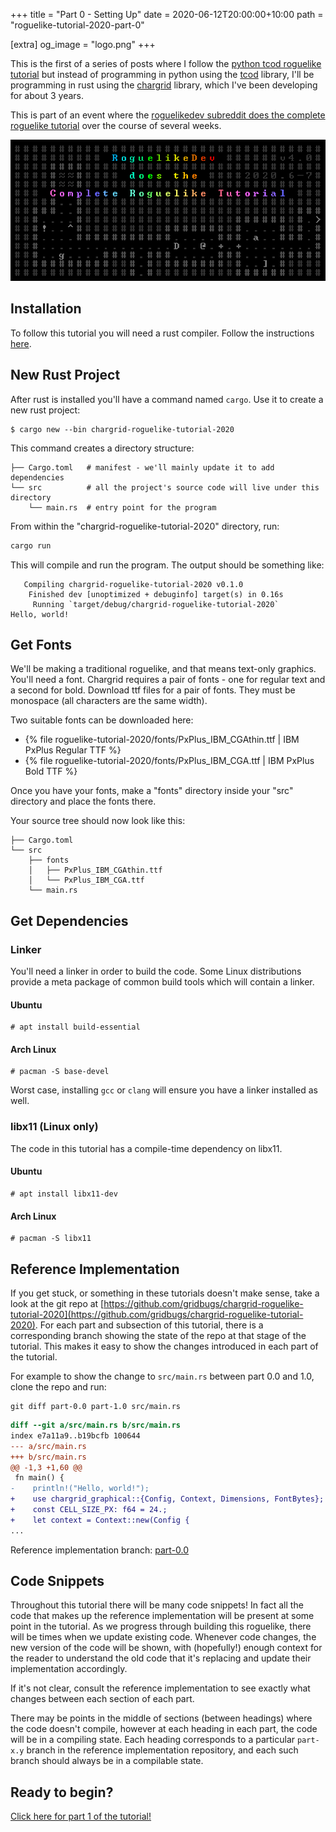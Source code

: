 +++
title = "Part 0 - Setting Up"
date = 2020-06-12T20:00:00+10:00
path = "roguelike-tutorial-2020-part-0"

[extra]
og_image = "logo.png"
+++

This is the first of a series of posts where I follow the
[python tcod roguelike tutorial](http://rogueliketutorials.com/)
but instead of programming in python using the
[tcod](https://github.com/libtcod/libtcod) library, I'll be programming
in rust using the [chargrid](https://github.com/gridbugs/chargrid)
library, which I've been developing for about 3 years.

This is part of an event where the [roguelikedev subreddit does the complete
roguelike tutorial](https://old.reddit.com/r/roguelikedev/wiki/python_tutorial_series)
over the course of several weeks.

![logo.png](logo.png)

## Installation

To follow this tutorial you will need a rust compiler. Follow the instructions [here](https://www.rust-lang.org/tools/install).

## New Rust Project

After rust is installed you'll have a command named `cargo`. Use it to create a new rust project:

```
$ cargo new --bin chargrid-roguelike-tutorial-2020
```

This command creates a directory structure:

```
├── Cargo.toml   # manifest - we'll mainly update it to add dependencies
└── src          # all the project's source code will live under this directory
    └── main.rs  # entry point for the program
```

From within the "chargrid-roguelike-tutorial-2020" directory, run:

```bash
cargo run
```

This will compile and run the program. The output should be something like:

```
   Compiling chargrid-roguelike-tutorial-2020 v0.1.0
    Finished dev [unoptimized + debuginfo] target(s) in 0.16s
     Running `target/debug/chargrid-roguelike-tutorial-2020`
Hello, world!

```

## Get Fonts

We'll be making a traditional roguelike, and that means text-only graphics.
You'll need a font. Chargrid requires a pair of fonts - one for regular text and a second for bold.
Download ttf files for a pair of fonts. They must be monospace (all characters are the same width).

Two suitable fonts can be downloaded here:

- {% file roguelike-tutorial-2020/fonts/PxPlus_IBM_CGAthin.ttf | IBM PxPlus Regular TTF %}
- {% file roguelike-tutorial-2020/fonts/PxPlus_IBM_CGA.ttf | IBM PxPlus Bold TTF %}

Once you have your fonts, make a "fonts" directory inside your "src" directory and place the
fonts there.

Your source tree should now look like this:
```
├── Cargo.toml
└── src
    ├── fonts
    │   ├── PxPlus_IBM_CGAthin.ttf
    │   └── PxPlus_IBM_CGA.ttf
    └── main.rs
```

## Get Dependencies

### Linker

You'll need a linker in order to build the code. Some Linux distributions provide a meta package of
common build tools which will contain a linker.

#### Ubuntu
```
# apt install build-essential
```

#### Arch Linux
```
# pacman -S base-devel
```

Worst case, installing `gcc` or `clang` will ensure you have a linker installed as well.

### libx11 (Linux only)

The code in this tutorial has a compile-time dependency on libx11.

#### Ubuntu
```
# apt install libx11-dev
```

#### Arch Linux
```
# pacman -S libx11
```

## Reference Implementation

If you get stuck, or something in these tutorials doesn't make sense, take a look at the git repo at
[https://github.com/gridbugs/chargrid-roguelike-tutorial-2020](https://github.com/gridbugs/chargrid-roguelike-tutorial-2020).
For each part and subsection of this tutorial, there is a corresponding branch showing the state of the repo
at that stage of the tutorial. This makes it easy to show the changes introduced in each part of the tutorial.

For example to show the change to `src/main.rs` between part 0.0 and 1.0, clone the repo and run:
```
git diff part-0.0 part-1.0 src/main.rs
```

```diff
diff --git a/src/main.rs b/src/main.rs
index e7a11a9..b19bcfb 100644
--- a/src/main.rs
+++ b/src/main.rs
@@ -1,3 +1,60 @@
 fn main() {
-    println!("Hello, world!");
+    use chargrid_graphical::{Config, Context, Dimensions, FontBytes};
+    const CELL_SIZE_PX: f64 = 24.;
+    let context = Context::new(Config {
...
```

Reference implementation branch: [part-0.0](https://github.com/gridbugs/chargrid-roguelike-tutorial-2020/tree/part-0.0)

## Code Snippets

Throughout this tutorial there will be many code snippets!
In fact all the code that makes up the reference implementation will be present at some point in the tutorial.
As we progress through building this roguelike, there will be times when we update existing code.
Whenever code changes, the new version of the code will be shown, with (hopefully!) enough context for the reader
to understand the old code that it's replacing and update their implementation accordingly.

If it's not clear, consult the reference implementation to see exactly what changes between each section of each part.

There may be points in the middle of sections (between headings) where the code doesn't compile, however at each heading
in each part, the code will be in a compiling state. Each heading corresponds to a particular `part-x.y` branch
in the reference implementation repository, and each such branch should always be in a compilable state.

## Ready to begin?

[Click here for part 1 of the tutorial!](@/roguelike-tutorial-2020-part-1/index.md)
